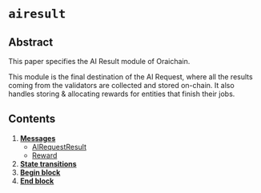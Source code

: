 <!--
order: 0
title: Provider Overview
parent:
  title: "airesult"
-->

# `airesult`

## Abstract

This paper specifies the AI Result module of Oraichain.

This module is the final destination of the AI Request, where all the results coming from the validators are collected and stored on-chain. It also handles storing & allocating rewards for entities that finish their jobs.

## Contents

1. **[Messages](01_state.md)**
    - [AIRequestResult](01_state.md#AIRequestResult)
    - [Reward](01_state.md#Reward)
2. **[State transitions](02_state_transitions.md)**
3. **[Begin block](03_begin_block.md)**
4. **[End block](04_end_block.md)**
